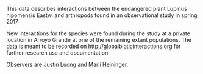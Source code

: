 This data describes interactions between the endangered plant Lupinus nipomensis Eastw. and arthropods found in an observational study in spring 2017


New interactions for the species were found during the study at a private location in Arroyo Grande at one of the remaining extant populations.  The data is meant to be recorded on http://globalbioticinteractions.org for further research use and documentation.

Observers are Justin Luong and Marli Heininger.
